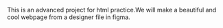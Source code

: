 This is an advanced project for html practice.We will make a beautiful and cool webpage from a designer file in figma.
